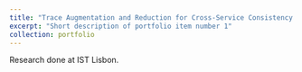 ```yaml
---
title: "Trace Augmentation and Reduction for Cross-Service Consistency Evaluation in Microservices"
excerpt: "Short description of portfolio item number 1"
collection: portfolio
---
```


Research done at IST Lisbon.

